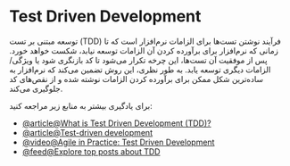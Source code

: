# Test Driven Development

توسعه مبتنی بر تست (TDD) فرآیند نوشتن تست‌ها برای الزامات نرم‌افزار است که تا زمانی که نرم‌افزار برای برآورده کردن آن الزامات توسعه نیابد، شکست خواهد خورد. پس از موفقیت آن تست‌ها، این چرخه تکرار می‌شود تا کد بازنگری شود یا ویژگی/الزامات دیگری توسعه یابد. به طور نظری، این روش تضمین می‌کند که نرم‌افزار به ساده‌ترین شکل ممکن برای برآورده کردن الزامات نوشته شده و از نقص‌های کد جلوگیری می‌کند.

برای یادگیری بیشتر به منابع زیر مراجعه کنید:

- [@article@What is Test Driven Development (TDD)?](https://www.guru99.com/test-driven-development.html)
- [@article@Test-driven development](https://www.ibm.com/garage/method/practices/code/practice_test_driven_development/)
- [@video@Agile in Practice: Test Driven Development](https://youtu.be/uGaNkTahrIw)
- [@feed@Explore top posts about TDD](https://app.daily.dev/tags/tdd?ref=roadmapsh)
